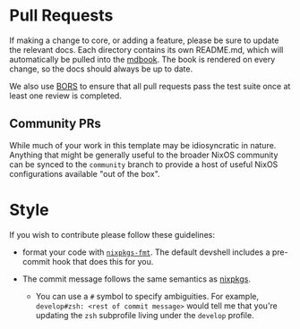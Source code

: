 # Pull Requests
If making a change to core, or adding a feature, please be sure to update the
relevant docs. Each directory contains its own README.md, which will
automatically be pulled into the [mdbook](https://devos.divnix.com). The book is
rendered on every change, so the docs should always be up to date.

We also use [BORS](https://bors.tech) to ensure that all pull requests pass the
test suite once at least one review is completed.

## Community PRs
While much of your work in this template may be idiosyncratic in nature. Anything
that might be generally useful to the broader NixOS community can be synced to
the `community` branch to provide a host of useful NixOS configurations available
"out of the box".

# Style
If you wish to contribute please follow these guidelines:

* format your code with [`nixpkgs-fmt`][nixpkgs-fmt]. The default devshell
  includes a pre-commit hook that does this for you.

* The commit message follows the same semantics as [nixpkgs][nixpkgs].
  * You can use a `#` symbol to specify ambiguities. For example,
  `develop#zsh: <rest of commit message>` would tell me that you're updating the
  `zsh` subprofile living under the `develop` profile.

[nixpkgs-fmt]: https://github.com/nix-community/nixpkgs-fmt
[nixpkgs]: https://github.com/NixOS/nixpkgs
